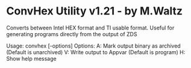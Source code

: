 # ConvHex Utility v1.21 - by M.Waltz
Converts between Intel HEX format and TI usable format.
Useful for generating programs directly from the output of ZDS

Usage:
	convhex [-options] <filename>
Options:
	A: Mark output binary as archived (Default is unarchived)
	V: Write output to Appvar (Default is program)
	H: Show help message